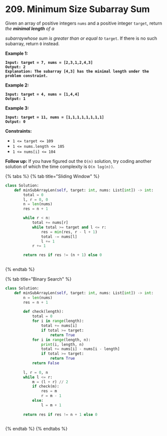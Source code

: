 # 209. Minimum Size Subarray Sum

Given an array of positive integers `nums` and a positive integer `target`, return _the **minimal length** of a_

_subarraywhose sum is greater than or equal to_ `target`. If there is no such subarray, return `0` instead.

&#x20;

**Example 1:**

<pre><code><strong>Input: target = 7, nums = [2,3,1,2,4,3]
</strong><strong>Output: 2
</strong><strong>Explanation: The subarray [4,3] has the minimal length under the problem constraint.
</strong></code></pre>

**Example 2:**

<pre><code><strong>Input: target = 4, nums = [1,4,4]
</strong><strong>Output: 1
</strong></code></pre>

**Example 3:**

<pre><code><strong>Input: target = 11, nums = [1,1,1,1,1,1,1,1]
</strong><strong>Output: 0
</strong></code></pre>

&#x20;

**Constraints:**

* `1 <= target <= 109`
* `1 <= nums.length <= 105`
* `1 <= nums[i] <= 104`

&#x20;

**Follow up:** If you have figured out the `O(n)` solution, try coding another solution of which the time complexity is `O(n log(n))`.

{% tabs %}
{% tab title="Sliding Window" %}
```python
class Solution:
    def minSubArrayLen(self, target: int, nums: List[int]) -> int:
        total = 0
        l, r = 0, 0
        n = len(nums)
        res = n + 1

        while r < n:
            total += nums[r]
            while total >= target and l <= r:
                res = min(res, r - l + 1)
                total -= nums[l]
                l += 1
            r += 1

        return res if res != (n + 1) else 0
    
```
{% endtab %}

{% tab title="Binary Search" %}
```python
class Solution:
    def minSubArrayLen(self, target: int, nums: List[int]) -> int:
        n = len(nums)
        res = n + 1
        
        def check(length):
            total = 0
            for i in range(length):
                total += nums[i]
                if total >= target:
                    return True
            for i in range(length, n):
                print(i, length, n)
                total += nums[i] - nums[i - length]
                if total >= target:
                    return True
            return False
        
        l, r = 0, n
        while l <= r:
            m = (l + r) // 2
            if check(m):
                res = m
                r = m - 1
            else:
                l = m + 1
        
        return res if res != n + 1 else 0
        
```
{% endtab %}
{% endtabs %}
